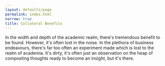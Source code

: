 ```yaml
---
layout: defaults/page
permalink: index.html
narrow: true
title: Collateral Benefits
---
```


In the width and depth of the academic realm, there's tremendous benefit to be found. However, it's often lost in the noise. In the plethora of business endeavours, there's far too often an experiment made which is lost to the realm of academia. It's dirty, it's often just an observation on the heap of composting thoughts ready to become an insight, but it's there. 
